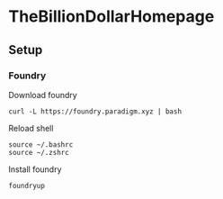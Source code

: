 # TheBillionDollarHomepage

## Setup

### Foundry

Download foundry

```shell
curl -L https://foundry.paradigm.xyz | bash
```

Reload shell

```shell
source ~/.bashrc
source ~/.zshrc
```

Install foundry

```shell
foundryup
```

<!-- ### Node

Install nvm

```shell
curl -o- https://raw.githubusercontent.com/nvm-sh/nvm/v0.39.1/install.sh | bash
```

Reload shell

```shell
source ~/.bashrc
source ~/.zshrc
```

Install node

```shell
nvm install v16.17.1
```

Install yarn

```shell
npm install --global yarn
``` -->
